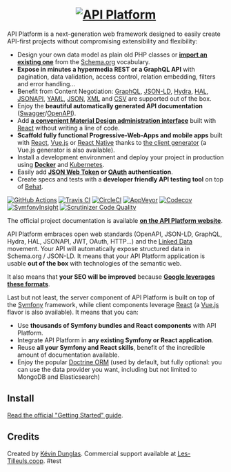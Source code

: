 <h1 align="center"><a href="https://api-platform.com"><img src="https://api-platform.com/logo-250x250.png" alt="API Platform"></a></h1>

API Platform is a next-generation web framework designed to easily create API-first projects without compromising extensibility
and flexibility:

* Design your own data model as plain old PHP classes or [**import an existing one**](https://api-platform.com/docs/schema-generator)
  from the [Schema.org](https://schema.org/) vocabulary.
* **Expose in minutes a hypermedia REST or a GraphQL API** with pagination, data validation, access control, relation embedding,
  filters and error handling...
* Benefit from Content Negotiation: [GraphQL](https://graphql.org), [JSON-LD](https://json-ld.org), [Hydra](https://hydra-cg.com),
  [HAL](https://github.com/mikekelly/hal_specification/blob/master/hal_specification.md), [JSONAPI](https://jsonapi.org/), [YAML](https://yaml.org/), [JSON](https://www.json.org/), [XML](https://www.w3.org/XML/) and [CSV](https://www.ietf.org/rfc/rfc4180.txt) are supported out of the box.
* Enjoy the **beautiful automatically generated API documentation** ([Swagger](https://swagger.io/)/[OpenAPI](https://www.openapis.org/)).
* Add [**a convenient Material Design administration interface**](https://api-platform.com/docs/admin) built with [React](https://reactjs.org/)
  without writing a line of code.
* **Scaffold fully functional Progressive-Web-Apps and mobile apps** built with [React](https://api-platform.com/docs/client-generator/react),
[Vue.js](https://api-platform.com/docs/client-generator/vuejs) or [React Native](https://api-platform.com/docs/client-generator/react-native)
thanks to [the client generator](https://api-platform.com/docs/client-generator) (a Vue.js generator is also available).
* Install a development environment and deploy your project in production using **[Docker](https://api-platform.com/docs/distribution)**
and [Kubernetes](https://api-platform.com/docs/deployment/kubernetes).
* Easily add **[JSON Web Token](https://api-platform.com/docs/core/jwt) or [OAuth](https://oauth.net/) authentication**.
* Create specs and tests with a **developer friendly API testing tool** on top of [Behat](https://behat.org/).

[![GitHub Actions](https://github.com/api-platform/core/workflows/CI/badge.svg)](https://github.com/api-platform/core/actions?workflow=CI)
[![Travis CI](https://travis-ci.org/api-platform/core.svg?branch=master)](https://travis-ci.org/api-platform/core)
[![CircleCI](https://circleci.com/gh/api-platform/core/tree/master.svg?style=shield)](https://circleci.com/gh/api-platform/core/tree/master)
[![AppVeyor](https://ci.appveyor.com/api/projects/status/grwuyprts3wdqx5l/branch/master?svg=true)](https://ci.appveyor.com/project/dunglas/dunglasapibundle/branch/master)
[![Codecov](https://codecov.io/gh/api-platform/core/branch/master/graph/badge.svg)](https://codecov.io/gh/api-platform/core/branch/master)
[![SymfonyInsight](https://insight.symfony.com/projects/92d78899-946c-4282-89a3-ac92344f9a93/mini.svg)](https://insight.symfony.com/projects/92d78899-946c-4282-89a3-ac92344f9a93)
[![Scrutinizer Code Quality](https://scrutinizer-ci.com/g/api-platform/core/badges/quality-score.png?b=master)](https://scrutinizer-ci.com/g/api-platform/core/?branch=master)

The official project documentation is available **[on the API Platform website](https://api-platform.com)**.

API Platform embraces open web standards (OpenAPI, JSON-LD, GraphQL, Hydra, HAL, JSONAPI, JWT, OAuth, HTTP...) and the
[Linked Data](https://www.w3.org/standards/semanticweb/data) movement. Your API will automatically expose structured data
in Schema.org / JSON-LD. It means that your API Platform application is usable **out of the box** with technologies of
the semantic web.

It also means that **your SEO will be improved** because **[Google leverages these formats](https://developers.google.com/search/docs/guides/intro-structured-data)**.

Last but not least, the server component of API Platform is built on top of the [Symfony](https://symfony.com) framework,
while client components leverage [React](https://reactjs.org/) (a [Vue.js](https://vuejs.org/) flavor is also available).
It means that you can:

* Use **thousands of Symfony bundles and React components** with API Platform.
* Integrate API Platform in **any existing Symfony or React application**.
* Reuse **all your Symfony and React skills**, benefit of the incredible amount of documentation available.
* Enjoy the popular [Doctrine ORM](https://www.doctrine-project.org/projects/orm.html) (used by default, but fully optional:
  you can use the data provider you want, including but not limited to MongoDB and Elasticsearch)

## Install

[Read the official "Getting Started" guide](https://api-platform.com/docs/distribution).

## Credits

Created by [Kévin Dunglas](https://dunglas.fr). Commercial support available at [Les-Tilleuls.coop](https://les-tilleuls.coop).
#test
